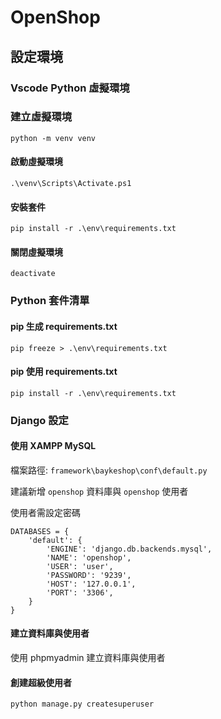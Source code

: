 # OpenShop

## 設定環境

### Vscode Python 虛擬環境

### 建立虛擬環境
```
python -m venv venv
```

#### 啟動虛擬環境
```
.\venv\Scripts\Activate.ps1
```

#### 安裝套件
```
pip install -r .\env\requirements.txt
```

#### 關閉虛擬環境
```
deactivate
```

### Python 套件清單

#### pip 生成 requirements.txt

```
pip freeze > .\env\requirements.txt
```

#### pip 使用 requirements.txt

```
pip install -r .\env\requirements.txt
```

### Django 設定

#### 使用 XAMPP MySQL

檔案路徑: `framework\baykeshop\conf\default.py`

建議新增 `openshop` 資料庫與 `openshop` 使用者

使用者需設定密碼

```
DATABASES = {
    'default': {
        'ENGINE': 'django.db.backends.mysql',
        'NAME': 'openshop',
        'USER': 'user',
        'PASSWORD': '9239',
        'HOST': '127.0.0.1',
        'PORT': '3306',
    }
}
```
#### 建立資料庫與使用者
使用 phpmyadmin 建立資料庫與使用者

#### 創建超級使用者
```
python manage.py createsuperuser
```